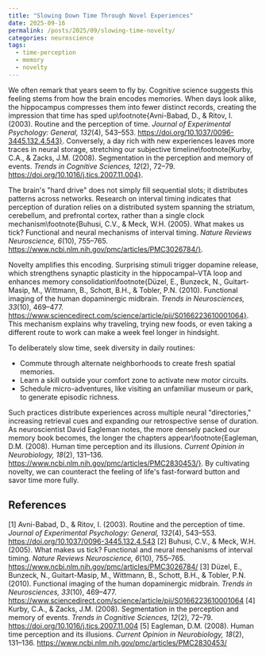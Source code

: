 ```yaml
---
title: "Slowing Down Time Through Novel Experiences"
date: 2025-09-16
permalink: /posts/2025/09/slowing-time-novelty/
categories: neuroscience
tags:
  - time-perception
  - memory
  - novelty
---
```


We often remark that years seem to fly by. Cognitive science suggests this feeling stems from how the brain encodes memories. When days look alike, the hippocampus compresses them into fewer distinct records, creating the impression that time has sped up\footnote{Avni-Babad, D., & Ritov, I. (2003). Routine and the perception of time. *Journal of Experimental Psychology: General, 132*(4), 543–553. https://doi.org/10.1037/0096-3445.132.4.543}. Conversely, a day rich with new experiences leaves more traces in neural storage, stretching our subjective timeline\footnote{Kurby, C.A., & Zacks, J.M. (2008). Segmentation in the perception and memory of events. *Trends in Cognitive Sciences, 12*(2), 72–79. https://doi.org/10.1016/j.tics.2007.11.004}.

The brain's "hard drive" does not simply fill sequential slots; it distributes patterns across networks. Research on interval timing indicates that perception of duration relies on a distributed system spanning the striatum, cerebellum, and prefrontal cortex, rather than a single clock mechanism\footnote{Buhusi, C.V., & Meck, W.H. (2005). What makes us tick? Functional and neural mechanisms of interval timing. *Nature Reviews Neuroscience, 6*(10), 755–765. https://www.ncbi.nlm.nih.gov/pmc/articles/PMC3026784/}.

Novelty amplifies this encoding. Surprising stimuli trigger dopamine release, which strengthens synaptic plasticity in the hippocampal–VTA loop and enhances memory consolidation\footnote{Düzel, E., Bunzeck, N., Guitart-Masip, M., Wittmann, B., Schott, B.H., & Tobler, P.N. (2010). Functional imaging of the human dopaminergic midbrain. *Trends in Neurosciences, 33*(10), 469–477. https://www.sciencedirect.com/science/article/pii/S0166223610001064}. This mechanism explains why traveling, trying new foods, or even taking a different route to work can make a week feel longer in hindsight.

To deliberately slow time, seek diversity in daily routines:

* Commute through alternate neighborhoods to create fresh spatial memories.
* Learn a skill outside your comfort zone to activate new motor circuits.
* Schedule micro-adventures, like visiting an unfamiliar museum or park, to generate episodic richness.

Such practices distribute experiences across multiple neural "directories," increasing retrieval cues and expanding our retrospective sense of duration. As neuroscientist David Eagleman notes, the more densely packed our memory book becomes, the longer the chapters appear\footnote{Eagleman, D.M. (2008). Human time perception and its illusions. *Current Opinion in Neurobiology, 18*(2), 131–136. https://www.ncbi.nlm.nih.gov/pmc/articles/PMC2830453/}. By cultivating novelty, we can counteract the feeling of life's fast-forward button and savor time more fully.


## References

[1] Avni-Babad, D., & Ritov, I. (2003). Routine and the perception of time. *Journal of Experimental Psychology: General, 132*(4), 543–553. https://doi.org/10.1037/0096-3445.132.4.543
[2] Buhusi, C.V., & Meck, W.H. (2005). What makes us tick? Functional and neural mechanisms of interval timing. *Nature Reviews Neuroscience, 6*(10), 755–765. https://www.ncbi.nlm.nih.gov/pmc/articles/PMC3026784/
[3] Düzel, E., Bunzeck, N., Guitart-Masip, M., Wittmann, B., Schott, B.H., & Tobler, P.N. (2010). Functional imaging of the human dopaminergic midbrain. *Trends in Neurosciences, 33*(10), 469–477. https://www.sciencedirect.com/science/article/pii/S0166223610001064
[4] Kurby, C.A., & Zacks, J.M. (2008). Segmentation in the perception and memory of events. *Trends in Cognitive Sciences, 12*(2), 72–79. https://doi.org/10.1016/j.tics.2007.11.004
[5] Eagleman, D.M. (2008). Human time perception and its illusions. *Current Opinion in Neurobiology, 18*(2), 131–136. https://www.ncbi.nlm.nih.gov/pmc/articles/PMC2830453/
